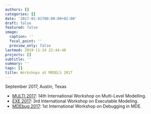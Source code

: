 ```yaml
---
authors: []
categories: []
date: '2017-01-01T00:00:00+02:00'
draft: false
featured: false
image:
  caption: ''
  focal_point: ''
  preview_only: false
lastmod: 2019-11-24 22:44:48
projects: []
subtitle: ''
summary: ''
tags: []
title: Workshops at MODELS 2017
---
```


September 2017, Austin, Texas

* [MULTI 2017](https://www.wi-inf.uni-duisburg-essen.de/MULTI2017/): 14th International Workshop on Multi-Level Modelling.
* [EXE 2017](http://www.modelexecution.org/exe2017): 3rd International Workshop on Executable Modeling.
* [MDEbug 2017](https://msdl.uantwerpen.be/conferences/MDEbug/): 1st International Workshop on Debugging in MDE.
